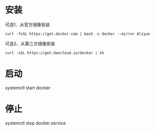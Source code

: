 # 安装

可选1、从官方镜像安装

```
curl -fsSL https://get.docker.com | bash -s docker --mirror Aliyun
```

可选2、从第三方镜像安装

```
curl -sSL https://get.daocloud.io/docker | sh
```

# 启动

systemctl start docker

# 停止

systemctl stop docker.service

